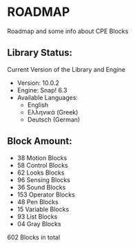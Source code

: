 # ROADMAP

Roadmap and some info about CPE Blocks

## Library Status:
Current Version of the Library and Engine
- Version: 10.0.2
- Engine: Snap! 6.3
- Available Languages:
  - English
  - Ελληνικά (Greek)
  - Deutsch (German)

## Block Amount:
- 38 Motion Blocks
- 58 Control Blocks
- 62 Looks Blocks
- 96 Sensing Blocks
- 36 Sound Blocks
- 153 Operator Blocks
- 48 Pen Blocks
- 15 Variable Blocks
- 93 List Blocks
- 04 Gray Blocks

602 Blocks in total
